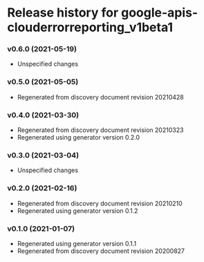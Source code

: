 # Release history for google-apis-clouderrorreporting_v1beta1

### v0.6.0 (2021-05-19)

* Unspecified changes

### v0.5.0 (2021-05-05)

* Regenerated from discovery document revision 20210428

### v0.4.0 (2021-03-30)

* Regenerated from discovery document revision 20210323
* Regenerated using generator version 0.2.0

### v0.3.0 (2021-03-04)

* Unspecified changes

### v0.2.0 (2021-02-16)

* Regenerated from discovery document revision 20210210
* Regenerated using generator version 0.1.2

### v0.1.0 (2021-01-07)

* Regenerated using generator version 0.1.1
* Regenerated from discovery document revision 20200827

